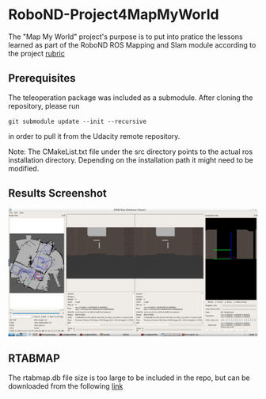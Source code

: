 # RoboND-Project4MapMyWorld

The "Map My World" project's purpose is to put into pratice the lessons learned as part of the RoboND ROS Mapping and Slam module according to the project [rubric](https://review.udacity.com/#!/rubrics/2352/view)

[//]: # (Image References)

[image1]: ./images/Result.png "Result"

## Prerequisites

The teleoperation package was included as a submodule. After cloning the repository, please run 
```
git submodule update --init --recursive 
```
in order to pull it from the Udacity remote repository.

Note: The CMakeList.txt file under the src directory points to the actual ros installation directory. Depending on the installation path it might need to be modified.


## Results Screenshot

![alt text][image1]

## RTABMAP
The rtabmap.db file size is too large to be included in the repo, but can be downloaded from the following [link](https://drive.google.com/file/d/1n42E6pv0_riGNvbBpm_JxCViXDQSX10o/view?usp=sharing)
